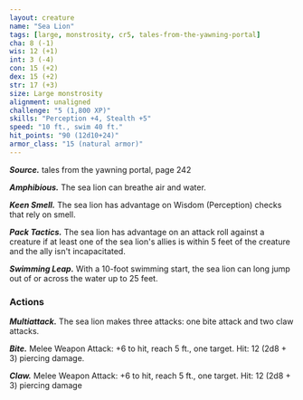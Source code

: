 ```yaml
---
layout: creature
name: "Sea Lion"
tags: [large, monstrosity, cr5, tales-from-the-yawning-portal]
cha: 8 (-1)
wis: 12 (+1)
int: 3 (-4)
con: 15 (+2)
dex: 15 (+2)
str: 17 (+3)
size: Large monstrosity
alignment: unaligned
challenge: "5 (1,800 XP)"
skills: "Perception +4, Stealth +5"
speed: "10 ft., swim 40 ft."
hit_points: "90 (12d10+24)"
armor_class: "15 (natural armor)"
---
```


***Source.*** tales from the yawning portal,  page 242

***Amphibious.*** The sea lion can breathe air and water.

***Keen Smell.*** The sea lion has advantage on Wisdom (Perception) checks that rely on smell.

***Pack Tactics.*** The sea lion has advantage on an attack roll against a creature if at least one of the sea lion's allies is within 5 feet of the creature and the ally isn't incapacitated.

***Swimming Leap.*** With a 10-foot swimming start, the sea lion can long jump out of or across the water up to 25 feet.

### Actions

***Multiattack.*** The sea lion makes three attacks: one bite attack and two claw attacks.

***Bite.*** Melee Weapon Attack: +6 to hit, reach 5 ft., one target. Hit: 12 (2d8 + 3) piercing damage.

***Claw.*** Melee Weapon Attack: +6 to hit, reach 5 ft., one target. Hit: 12 (2d8 + 3) piercing damage
